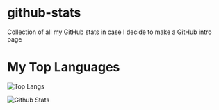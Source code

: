 # github-stats
Collection of all my GitHub stats in case I decide to make a GitHub intro page

# My Top Languages
![Top Langs](https://github-readme-stats.vercel.app/api/top-langs/?username=tjgurwara99&langs_count=8&count_private=true)


![Github Stats](https://github-readme-stats.vercel.app/api?username=tjgurwara99&show_icons=true&count_private=true&include_all_commits=true&theme=tokyonight)

